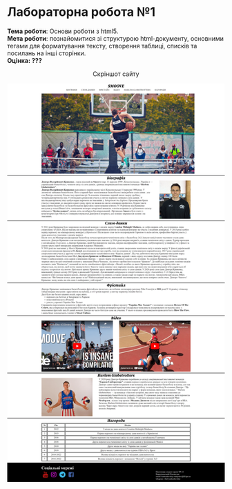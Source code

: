 <h1>Лабораторна робота №1</h1>
<b>Тема роботи</b>: Основи роботи з html5.<br>
<b>Мета роботи</b>: познайомитися зі структурою html-документу, основними тегами
для форматування тексту, створення таблиці, списків та посилань на інші сторінки.<br>
<b>Оцінка: ???</b><br>

<p align="center">Скріншот сайту</p>
<img src="https://github.com/karkuh/KPI_works/blob/master/3_sem/web_technologies_and_web_design/Reports/lab1_photo/photo_website.png">
